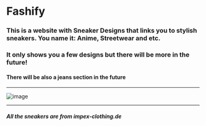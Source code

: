 # Fashify

### This is a website with Sneaker Designs that links you to stylish sneakers. You name it: Anime, Streetwear and etc.
### It only shows you a few designs but there will be more in the future!

#### There will be also a jeans section in the future
___________________________________________________________________________________________________________________________________________________________________
![image](https://user-images.githubusercontent.com/120993360/233968910-57aa9aca-eed4-43c4-8d58-851a7920c3fc.png)
___________________________________________________________________________________________________________________________________________________________________


##### All the sneakers are from impex-clothing.de
